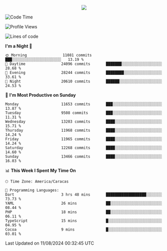 <p align="center">
  <a href="http://www.github.com/thevacs">
    <img src="https://github-readme-streak-stats.herokuapp.com/?user=thevacs&stroke=ffffff&background=1c1917&ring=0891b2&fire=0891b2&currStreakNum=ffffff&currStreakLabel=0891b2&sideNums=ffffff&sideLabels=ffffff&dates=ffffff&hide_border=true" />
  </a>
</p>

<!--START_SECTION:waka-->
![Code Time](http://img.shields.io/badge/Code%20Time-2%2C645%20hrs%2039%20mins-blue)

![Profile Views](http://img.shields.io/badge/Profile%20Views-0-blue)

![Lines of code](https://img.shields.io/badge/From%20Hello%20World%20I%27ve%20Written-11.2%20million%20lines%20of%20code-blue)

**I'm a Night 🦉** 

```text
🌞 Morning                11081 commits       ███░░░░░░░░░░░░░░░░░░░░░░   13.19 % 
🌆 Daytime                24096 commits       ███████░░░░░░░░░░░░░░░░░░   28.68 % 
🌃 Evening                28244 commits       ████████░░░░░░░░░░░░░░░░░   33.61 % 
🌙 Night                  20610 commits       ██████░░░░░░░░░░░░░░░░░░░   24.53 % 
```
📅 **I'm Most Productive on Sunday** 

```text
Monday                   11653 commits       ███░░░░░░░░░░░░░░░░░░░░░░   13.87 % 
Tuesday                  9508 commits        ███░░░░░░░░░░░░░░░░░░░░░░   11.31 % 
Wednesday                13203 commits       ████░░░░░░░░░░░░░░░░░░░░░   15.71 % 
Thursday                 11968 commits       ████░░░░░░░░░░░░░░░░░░░░░   14.24 % 
Friday                   11965 commits       ████░░░░░░░░░░░░░░░░░░░░░   14.24 % 
Saturday                 12268 commits       ████░░░░░░░░░░░░░░░░░░░░░   14.60 % 
Sunday                   13466 commits       ████░░░░░░░░░░░░░░░░░░░░░   16.03 % 
```


📊 **This Week I Spent My Time On** 

```text
🕑︎ Time Zone: America/Caracas

💬 Programming Languages: 
Dart                     3 hrs 48 mins       ██████████████████░░░░░░░   73.73 % 
YAML                     26 mins             ██░░░░░░░░░░░░░░░░░░░░░░░   08.44 % 
PHP                      18 mins             ██░░░░░░░░░░░░░░░░░░░░░░░   06.11 % 
TypeScript               15 mins             █░░░░░░░░░░░░░░░░░░░░░░░░   04.95 % 
Cocoa                    9 mins              █░░░░░░░░░░░░░░░░░░░░░░░░   03.01 % 
```


 Last Updated on 11/08/2024 00:32:45 UTC
<!--END_SECTION:waka-->
